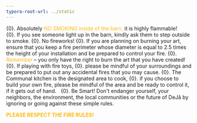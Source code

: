 ```yaml
---
typora-root-url: ../static
---
```


{0}. Absolutely  <span style="color:#fdb913;"> NO SMOKING inside of the barn,</span> it is highly flammable!  
   {0}. If you see someone light up in the barn, kindly ask them to step outside to smoke.
{0}. No fireworks!
{0}. If you are planning on burning your art, ensure that you keep a fire perimeter whose diameter is equal to 2.5 times the height of your installation and be prepared to control your fire.
{0}. <span style="color:#fdb913;">Remember</span>  – you only have the right to burn the art that you have created!
{0}. If playing with fire toys, 
     {0}. please be mindful of your surroundings and be prepared to put out any accidental fires that you may cause.
{0}. The Communal kitchen is the designated area to cook, 
     {0}. if you choose to build your own fire, please be mindful of the area and be ready to control it, if it gets out of hand.  
{0}. Be Smart!  Don't endanger yourself, your neighbors, the environment, the local communities or the future of DeJā by ignoring or going against these simple rules.


 <span style="color:#fdb913;">**PLEASE RESPECT THE FIRE RULES!**</span>


